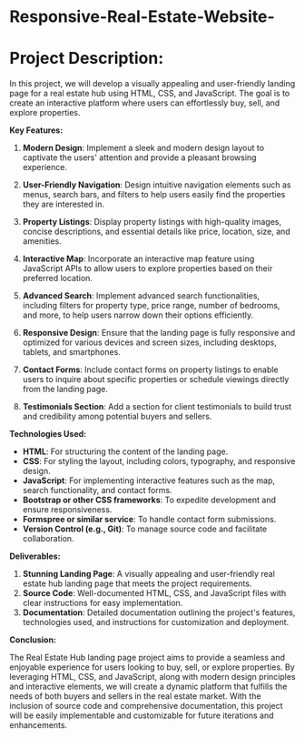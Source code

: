 # Responsive-Real-Estate-Website-

# Project Description:

In this project, we will develop a visually appealing and user-friendly landing page for a real estate hub using HTML, CSS, and JavaScript. The goal is to create an interactive platform where users can effortlessly buy, sell, and explore properties.

**Key Features:**

1. **Modern Design**: Implement a sleek and modern design layout to captivate the users' attention and provide a pleasant browsing experience.

2. **User-Friendly Navigation**: Design intuitive navigation elements such as menus, search bars, and filters to help users easily find the properties they are interested in.

3. **Property Listings**: Display property listings with high-quality images, concise descriptions, and essential details like price, location, size, and amenities.

4. **Interactive Map**: Incorporate an interactive map feature using JavaScript APIs to allow users to explore properties based on their preferred location.

5. **Advanced Search**: Implement advanced search functionalities, including filters for property type, price range, number of bedrooms, and more, to help users narrow down their options efficiently.

6. **Responsive Design**: Ensure that the landing page is fully responsive and optimized for various devices and screen sizes, including desktops, tablets, and smartphones.

7. **Contact Forms**: Include contact forms on property listings to enable users to inquire about specific properties or schedule viewings directly from the landing page.

8. **Testimonials Section**: Add a section for client testimonials to build trust and credibility among potential buyers and sellers.

**Technologies Used:**

- **HTML**: For structuring the content of the landing page.
- **CSS**: For styling the layout, including colors, typography, and responsive design.
- **JavaScript**: For implementing interactive features such as the map, search functionality, and contact forms.
- **Bootstrap or other CSS frameworks**: To expedite development and ensure responsiveness.
- **Formspree or similar service**: To handle contact form submissions.
- **Version Control (e.g., Git)**: To manage source code and facilitate collaboration.

**Deliverables:**

1. **Stunning Landing Page**: A visually appealing and user-friendly real estate hub landing page that meets the project requirements.
2. **Source Code**: Well-documented HTML, CSS, and JavaScript files with clear instructions for easy implementation.
3. **Documentation**: Detailed documentation outlining the project's features, technologies used, and instructions for customization and deployment.

**Conclusion:**

The Real Estate Hub landing page project aims to provide a seamless and enjoyable experience for users looking to buy, sell, or explore properties. By leveraging HTML, CSS, and JavaScript, along with modern design principles and interactive elements, we will create a dynamic platform that fulfills the needs of both buyers and sellers in the real estate market. With the inclusion of source code and comprehensive documentation, this project will be easily implementable and customizable for future iterations and enhancements.
